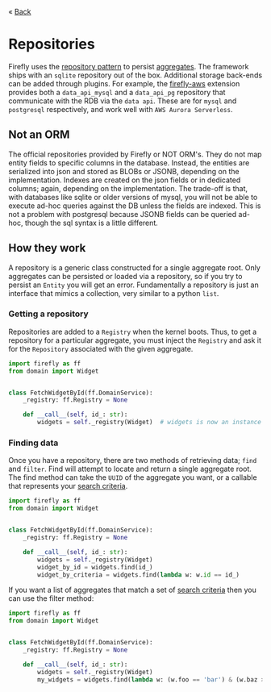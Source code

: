 &laquo; [Back](../index.md)

# Repositories

Firefly uses the [repository pattern](https://www.martinfowler.com/eaaCatalog/repository.html) 
to persist [aggregates](aggregate-root.md). The framework ships with an `sqlite` repository out of
the box. Additional storage back-ends can be added through plugins. For example, the
[firefly-aws](https://github.com/firefly-framework/firefly-aws) extension provides both a `data_api_mysql` and
a `data_api_pg` repository that communicate with the RDB via the `data api`. These are for `mysql` and
`postgresql` respectively, and work well with `AWS Aurora Serverless`.

## Not an ORM

The official repositories provided by Firefly or NOT ORM's. They do not map entity fields to specific columns in
the database. Instead, the entities are serialized into json and stored as BLOBs or JSONB, depending on the
implementation. Indexes are created on the json fields or in dedicated columns; again, depending on the
implementation. The trade-off is that, with databases like sqlite or older versions of mysql, you will not
be able to execute ad-hoc queries against the DB unless the fields are indexed. This is not a problem with postgresql
because JSONB fields can be queried ad-hoc, though the sql syntax is a little different.

## How they work

A repository is a generic class constructed for a single aggregate root. Only aggregates can be persisted or
loaded via a repository, so if you try to persist an `Entity` you will get an error. Fundamentally a repository
is just an interface that mimics a collection, very similar to a python `list`.

### Getting a repository

Repositories are added to a `Registry` when the kernel boots. Thus, to get a repository for a particular aggregate,
you must inject the `Registry` and ask it for the `Repository` associated with the given aggregate.

```python
import firefly as ff
from domain import Widget


class FetchWidgetById(ff.DomainService):
    _registry: ff.Registry = None

    def __call__(self, id_: str):
        widgets = self._registry(Widget)  # widgets is now an instance of Repository[Widget]

```

### Finding data

Once you have a repository, there are two methods of retrieving data; `find` and `filter`. Find will attempt to locate
and return a single aggregate root. The find method can take the `UUID` of the aggregate you want, or a callable
that represents your [search criteria](search-criteria.md).

```python
import firefly as ff
from domain import Widget


class FetchWidgetById(ff.DomainService):
    _registry: ff.Registry = None

    def __call__(self, id_: str):
        widgets = self._registry(Widget)
        widget_by_id = widgets.find(id_)
        widget_by_criteria = widgets.find(lambda w: w.id == id_)

```

If you want a list of aggregates that match a set of [search criteria](search-criteria.md)
then you can use the filter method:

```python
import firefly as ff
from domain import Widget


class FetchWidgetById(ff.DomainService):
    _registry: ff.Registry = None

    def __call__(self, id_: str):
        widgets = self._registry(Widget)
        my_widgets = widgets.find(lambda w: (w.foo == 'bar') & (w.baz > 1))

```
